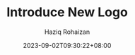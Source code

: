 ---
title: "Introduce New Logo"
date: 2023-09-02T09:30:22+08:00
# weight: 1
# aliases: ["/first"]
tags: ["News"]
author: "Haziq Rohaizan"
# author: ["Me", "You"] # multiple authors
showToc: false
TocOpen: false
draft: false
hidemeta: false
hideSummary: false
ShowReadingTime: false
ShowBreadCrumbs: true
ShowPostNavLinks: true
ShowWordCount: false
ShowRssButtonInSectionTermList: true
UseHugoToc: true
cover:
    image: "posts/2023/Sept/into-new-icon/Mhaziqrk Blog Logo 2023-2.png" # image path/url
    alt: "new icon" # alt text
    caption: "New Icon" # display caption under cover
    relative: false # when using page bundles set this to true
editPost:
    URL: "https://github.com/mhrk04/mhrk04.github.io/tree/main/content"
    Text: "Suggest Changes" # edit text
    appendFilePath: true # to append file path to Edit link
---